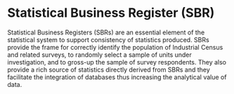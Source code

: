 # Statistical Business Register (SBR)

Statistical Business Registers (SBRs) are an essential element of the statistical system to support consistency of statistics produced. SBRs provide the frame for correctly identify the population of Industrial Census and related surveys, to randomly select a sample of units under investigation, and to gross-up the sample of survey respondents. They also provide a rich source of statistics directly derived from SBRs and they facilitate the integration of databases thus increasing the analytical value of data.
